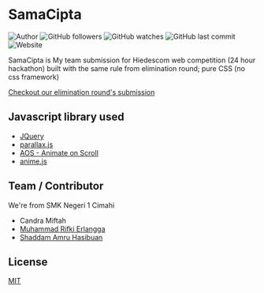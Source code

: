 # SamaCipta
![Author](https://img.shields.io/badge/made%20by-shaddamah-blue)
![GitHub followers](https://img.shields.io/github/followers/Shaddamah?style=social)
![GitHub watches](https://img.shields.io/github/stars/Shaddamah/webhiedescom-final-2019?style=social)
![GitHub last commit](https://img.shields.io/github/last-commit/Shaddamah/webhiedescom-final-2019)
![Website](https://img.shields.io/website?url=http%3A%2F%2Fshaddamah.github.io%2Fwebhiedescom-final-2019%2F)

SamaCipta is My team submission for Hiedescom web competition (24 hour hackathon) built with the same rule from elimination round; pure CSS (no css framework)

[Checkout our elimination round's submission](https://github.com/Shaddamah/webhiedescom)

## Javascript library used
* [JQuery](https://jquery.com/)
* [parallax.js](https://matthew.wagerfield.com/parallax/)
* [AOS - Animate on Scroll](https://michalsnik.github.io/aos/)
* [anime.js](https://animejs.com/)

## Team / Contributor
We're from SMK Negeri 1 Cimahi
* Candra Miftah
* [Muhammad Rifki Erlangga](https://github.com/RifkiEr24)
* [Shaddam Amru Hasibuan](https://github.com/Shaddamah)

## License
[MIT](https://choosealicense.com/licenses/mit/)
